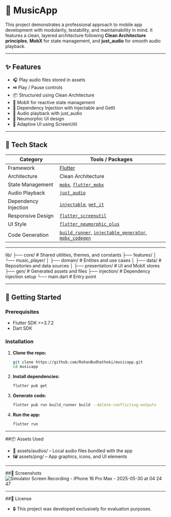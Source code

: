 # 🎵 MusicApp

This project demonstrates a professional approach to mobile app development with modularity, testability, and maintainability in mind.
It features a clean, layered architecture following **Clean Architecture principles**, **MobX** for state management, and **just_audio** for smooth audio playback.

---

## ✨ Features

- 🎧 Play audio files stored in assets
- ⏯️ Play / Pause controls
- 📦 Structured using Clean Architecture
- 🧠 MobX for reactive state management
- 💉 Dependency Injection with Injectable and GetIt
- 💽 Audio playback with just_audio
- 🌈 Neumorphic UI design
- 📱 Adaptive UI using ScreenUtil

---
## 🧰 Tech Stack

| Category                 | Tools / Packages                           |
|--------------------------|--------------------------------------------|
| Framework                | [Flutter](https://flutter.dev/)            |
| Architecture             | Clean Architecture                         |
| State Management         | [`mobx`](https://pub.dev/packages/mobx), [`flutter_mobx`](https://pub.dev/packages/flutter_mobx) |
| Audio Playback           | [`just_audio`](https://pub.dev/packages/just_audio) |
| Dependency Injection     | [`injectable`](https://pub.dev/packages/injectable), [`get_it`](https://pub.dev/packages/get_it) |
| Responsive Design        | [`flutter_screenutil`](https://pub.dev/packages/flutter_screenutil) |
| UI Style                 | [`flutter_neumorphic_plus`](https://pub.dev/packages/flutter_neumorphic_plus) |
| Code Generation          | [`build_runner`](https://pub.dev/packages/build_runner), [`injectable_generator`](https://pub.dev/packages/injectable_generator), [`mobx_codegen`](https://pub.dev/packages/mobx_codegen) |

---

lib/
├── core/ # Shared utilities, themes, and constants
├── features/
│ └── music_player/
│ ├── domain/ # Entities and use cases
│ ├── data/ # Repositories and data sources
│ ├── presentation/ # UI and MobX stores
├── gen/ # Generated assets and files
├── injection/ # Dependency injection setup
└── main.dart # Entry point

---
## 🚀 Getting Started

### Prerequisites

- Flutter SDK >=3.7.2
- Dart SDK

### Installation

1. **Clone the repo:**
   ```bash
   git clone https://github.com/RohanBudhathoki/musicapp.git
   cd musicapp
2. **Install dependencies:**
   ```bash
   flutter pub get
3. **Generate code:**
   ```bash
   flutter pub run build_runner build --delete-conflicting-outputs
4. **Run the app:**
   ```bash
   flutter run
---
##📦 Assets Used
 -  🎵 assets/audios/ – Local audio files bundled with the app
 -  🖼️ assets/png/ – App graphics, icons, and UI elements


---
##📸 Screenshots
![Simulator Screen Recording - iPhone 16 Pro Max - 2025-05-30 at 04 24 47](https://github.com/user-attachments/assets/19814c67-3562-41be-a573-c1830b08efb0)

---
##📄 License
  - 🔒 This project was developed exclusively for evaluation purposes.

  




